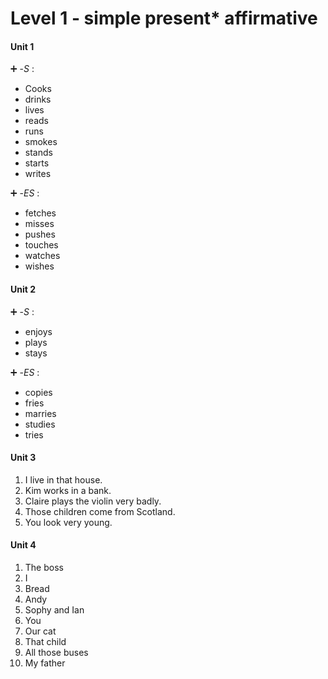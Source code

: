 # Level 1 - simple present* affirmative

#### Unit 1

:heavy_plus_sign: -*S* : 

- Cooks
- drinks
- lives
- reads
- runs
- smokes
- stands
- starts
- writes

:heavy_plus_sign: -*ES* :

- fetches
- misses
- pushes
- touches
- watches
- wishes

#### Unit 2

:heavy_plus_sign: -*S* :

- enjoys
- plays
- stays

:heavy_plus_sign: -*ES* :

- copies
- fries
- marries
- studies
- tries

#### Unit 3

1. I live in that house.
2. Kim works in a bank.
3. Claire plays the violin very badly.
4. Those children come from Scotland.
5. You look very young.

#### Unit 4

1. The boss
2. I
3. Bread
4. Andy
5. Sophy and Ian
6. You
7. Our cat
8. That child
9. All those buses
10. My father

